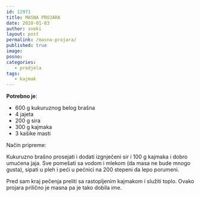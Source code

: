 ```yaml
---
id: 12971
title: MASNA PROJARA
date: 2020-01-03
author: sneki
layout: post
permalink: /masna-projara/
published: true
image: 
posno: 
categories:
   - predjela
tags:
   - kajmak
---
```

**Potrebno je**:

* 600 g kukuruznog belog brašna
* 4 jajeta
* 200 g sira
* 300 g kajmaka
* 3 kašike masti

Način pripreme:

Kukuruzno brašno prosejati i dodati izgnječeni sir i 100 g kajmaka i dobro umućena jaja. Sve pomešati sa vodom i mlekom (da masa ne bude mnogo gusta), sipati u pleh i peći u pećnici na 200 stepeni da lepo porumeni. 

Pred sam kraj pečenja preliti sa rastopljenim kajmakom i služiti toplo. Ovako projara prilično je masna pa je tako dobila ime.


  

